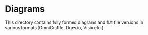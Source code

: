 # Diagrams
This directory contains fully formed diagrams and flat file versions in various formats (OmniGraffle, Draw.io, Visio etc.)
